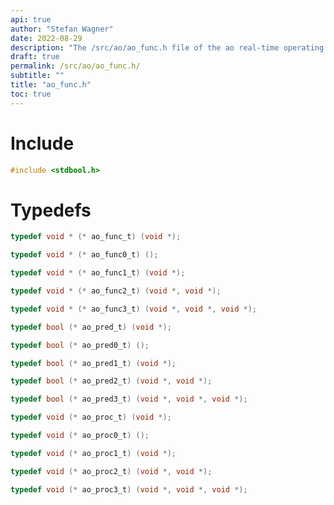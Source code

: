 ```yaml
---
api: true
author: "Stefan Wagner"
date: 2022-08-29
description: "The /src/ao/ao_func.h file of the ao real-time operating system."
draft: true
permalink: /src/ao/ao_func.h/
subtitle: ""
title: "ao_func.h"
toc: true
---
```


# Include

```c
#include <stdbool.h>
```

# Typedefs

```c
typedef void * (* ao_func_t) (void *);
```

```c
typedef void * (* ao_func0_t) ();
```

```c
typedef void * (* ao_func1_t) (void *);
```

```c
typedef void * (* ao_func2_t) (void *, void *);
```

```c
typedef void * (* ao_func3_t) (void *, void *, void *);
```

```c
typedef bool (* ao_pred_t) (void *);
```

```c
typedef bool (* ao_pred0_t) ();
```

```c
typedef bool (* ao_pred1_t) (void *);
```

```c
typedef bool (* ao_pred2_t) (void *, void *);
```

```c
typedef bool (* ao_pred3_t) (void *, void *, void *);
```

```c
typedef void (* ao_proc_t) (void *);
```

```c
typedef void (* ao_proc0_t) ();
```

```c
typedef void (* ao_proc1_t) (void *);
```

```c
typedef void (* ao_proc2_t) (void *, void *);
```

```c
typedef void (* ao_proc3_t) (void *, void *, void *);
```

